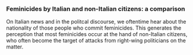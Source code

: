 ### Feminicides by Italian and non-Italian citizens: a comparison ###

On Italian news and in the politcal discourse, we oftentime hear about the nationality of those people who commit feminicides. This generates the perception that most feminicides occur at the hand of non-Italian citizens, who often become the target of attacks from right-wing politicians on the matter.
